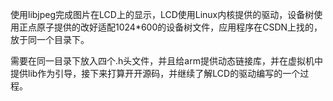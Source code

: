 使用libjpeg完成图片在LCD上的显示，LCD使用Linux内核提供的驱动，设备树使用正点原子提供的改好适配1024*600的设备树文件，应用程序在CSDN上找的，放于同一个目录下。

需要在同一目录下放入四个.h头文件，并且给arm提供动态链接库，并在虚拟机中提供lib作为引导，接下来打算开开源码，并继续了解LCD的驱动编写的一个过程。
